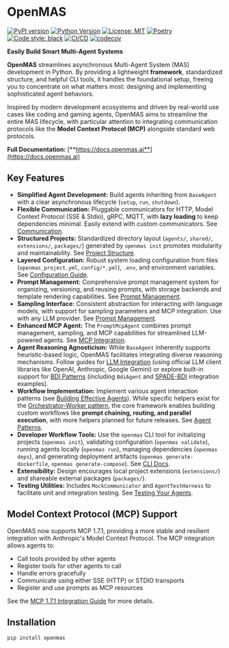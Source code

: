 # OpenMAS

[![PyPI version](https://img.shields.io/pypi/v/openmas.svg)](https://pypi.org/project/openmas/)
[![Python Version](https://img.shields.io/badge/python-3.10-blue.svg)](https://www.python.org/downloads/)
[![License: MIT](https://img.shields.io/badge/License-MIT-blue.svg)](https://opensource.org/licenses/MIT)
[![Poetry](https://img.shields.io/endpoint?url=https://python-poetry.org/badge/v0.json)](https://python-poetry.org/)
[![Code style: black](https://img.shields.io/badge/code%20style-black-000000.svg)](https://github.com/psf/black)
[![CI/CD](https://github.com/openmas-ai/openmas/actions/workflows/ci-cd.yml/badge.svg)](https://github.com/openmas-ai/openmas/actions)
[![codecov](https://codecov.io/gh/openmas-ai/openmas/graph/badge.svg)](https://codecov.io/gh/openmas-ai/openmas)

**Easily Build Smart Multi-Agent Systems**

**OpenMAS** streamlines asynchronous Multi-Agent System (MAS) development in Python. By providing a lightweight **framework**, standardized structure, and helpful CLI tools, it handles the foundational setup, freeing you to concentrate on what matters most: designing and implementing sophisticated agent behaviors.

Inspired by modern development ecosystems and driven by real-world use cases like coding and gaming agents, OpenMAS aims to streamline the entire MAS lifecycle, with particular attention to integrating communication protocols like the **Model Context Protocol (MCP)** alongside standard web protocols.

**Full Documentation:** [**https://docs.openmas.ai**](https://docs.openmas.ai)

## Key Features

* **Simplified Agent Development:** Build agents inheriting from `BaseAgent` with a clear asynchronous lifecycle (`setup`, `run`, `shutdown`).
* **Flexible Communication:** Pluggable communicators for HTTP, Model Context Protocol (SSE & Stdio), gRPC, MQTT, with **lazy loading** to keep dependencies minimal. Easily extend with custom communicators. See [Communication](https://docs.openmas.ai/guides/communication).
* **Structured Projects:** Standardized directory layout (`agents/`, `shared/`, `extensions/`, `packages/`) generated by `openmas init` promotes modularity and maintainability. See [Project Structure](https://docs.openmas.ai/project_structure).
* **Layered Configuration:** Robust system loading configuration from files (`openmas_project.yml`, `config/*.yml`), `.env`, and environment variables. See [Configuration Guide](https://docs.openmas.ai/guides/configuration).
* **Prompt Management:** Comprehensive prompt management system for organizing, versioning, and reusing prompts, with storage backends and template rendering capabilities. See [Prompt Management](https://docs.openmas.ai/guides/prompt_management).
* **Sampling Interface:** Consistent abstraction for interacting with language models, with support for sampling parameters and MCP integration. Use with any LLM provider. See [Prompt Management](https://docs.openmas.ai/guides/prompt_management).
* **Enhanced MCP Agent:** The `PromptMcpAgent` combines prompt management, sampling, and MCP capabilities for streamlined LLM-powered agents. See [MCP Integration](https://docs.openmas.ai/guides/mcp_integration).
* **Agent Reasoning Agnosticism:** While `BaseAgent` inherently supports heuristic-based logic, OpenMAS facilitates integrating diverse reasoning mechanisms. Follow guides for [LLM Integration](https://docs.openmas.ai/guides/llm_integration) (using official LLM client libraries like OpenAI, Anthropic, Google Gemini) or explore built-in support for [BDI Patterns](https://docs.openmas.ai/guides/reasoning_integration) (including `BdiAgent` and [SPADE-BDI](https://pypi.org/project/spade-bdi/) integration examples).
* **Workflow Implementation:** Implement various agent interaction patterns (see [Building Effective Agents](https://www.anthropic.com/engineering/building-effective-agents)). While specific helpers exist for the [Orchestrator-Worker pattern](https://docs.openmas.ai/guides/patterns), the core framework enables building custom workflows like **prompt chaining, routing, and parallel execution**, with more helpers planned for future releases. See [Agent Patterns](https://docs.openmas.ai/guides/patterns).
* **Developer Workflow Tools:** Use the `openmas` CLI tool for initializing projects (`openmas init`), validating configuration (`openmas validate`), running agents locally (`openmas run`), managing dependencies (`openmas deps`), and generating deployment artifacts (`openmas generate-dockerfile`, `openmas generate-compose`). See [CLI Docs](https://docs.openmas.ai/cli/index).
* **Extensibility:** Design encourages local project extensions (`extensions/`) and shareable external packages (`packages/`).
* **Testing Utilities:** Includes `MockCommunicator` and `AgentTestHarness` to facilitate unit and integration testing. See [Testing Your Agents](https://docs.openmas.ai/guides/testing-utilities).

## Model Context Protocol (MCP) Support

OpenMAS now supports MCP 1.7.1, providing a more stable and resilient integration with Anthropic's Model Context Protocol. The MCP integration allows agents to:

- Call tools provided by other agents
- Register tools for other agents to call
- Handle errors gracefully
- Communicate using either SSE (HTTP) or STDIO transports
- Register and use prompts as MCP resources

See the [MCP 1.7.1 Integration Guide](docs/guides/mcp_integration.md) for more details.

## Installation

```bash
pip install openmas
```
